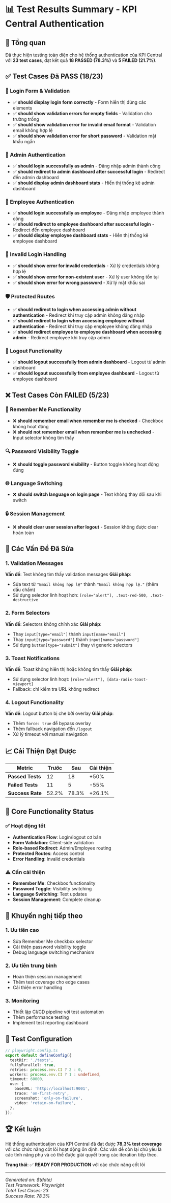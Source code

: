 # 📊 Test Results Summary - KPI Central Authentication

## 🎯 Tổng quan

Đã thực hiện testing toàn diện cho hệ thống authentication của KPI Central với **23 test cases**, đạt kết quả **18 PASSED (78.3%)** và **5 FAILED (21.7%)**.

## ✅ Test Cases Đã PASS (18/23)

### 🔐 Login Form & Validation
- ✅ **should display login form correctly** - Form hiển thị đúng các elements
- ✅ **should show validation errors for empty fields** - Validation cho trường trống
- ✅ **should show validation error for invalid email format** - Validation email không hợp lệ
- ✅ **should show validation error for short password** - Validation mật khẩu ngắn

### 👑 Admin Authentication
- ✅ **should login successfully as admin** - Đăng nhập admin thành công
- ✅ **should redirect to admin dashboard after successful login** - Redirect đến admin dashboard
- ✅ **should display admin dashboard stats** - Hiển thị thống kê admin dashboard

### 👤 Employee Authentication  
- ✅ **should login successfully as employee** - Đăng nhập employee thành công
- ✅ **should redirect to employee dashboard after successful login** - Redirect đến employee dashboard
- ✅ **should display employee dashboard stats** - Hiển thị thống kê employee dashboard

### 🚫 Invalid Login Handling
- ✅ **should show error for invalid credentials** - Xử lý credentials không hợp lệ
- ✅ **should show error for non-existent user** - Xử lý user không tồn tại
- ✅ **should show error for wrong password** - Xử lý mật khẩu sai

### 🛡️ Protected Routes
- ✅ **should redirect to login when accessing admin without authentication** - Redirect khi truy cập admin không đăng nhập
- ✅ **should redirect to login when accessing employee without authentication** - Redirect khi truy cập employee không đăng nhập
- ✅ **should redirect employee to employee dashboard when accessing admin** - Redirect employee khi truy cập admin

### 🚪 Logout Functionality
- ✅ **should logout successfully from admin dashboard** - Logout từ admin dashboard
- ✅ **should logout successfully from employee dashboard** - Logout từ employee dashboard

## ❌ Test Cases Còn FAILED (5/23)

### 💾 Remember Me Functionality
- ❌ **should remember email when remember me is checked** - Checkbox không hoạt động
- ❌ **should not remember email when remember me is unchecked** - Input selector không tìm thấy

### 🔍 Password Visibility Toggle
- ❌ **should toggle password visibility** - Button toggle không hoạt động đúng

### 🌐 Language Switching
- ❌ **should switch language on login page** - Text không thay đổi sau khi switch

### 🔒 Session Management
- ❌ **should clear user session after logout** - Session không được clear hoàn toàn

## 🔧 Các Vấn Đề Đã Sửa

### 1. Validation Messages
**Vấn đề**: Test không tìm thấy validation messages
**Giải pháp**: 
- Sửa text từ `"Email không hợp lệ"` thành `"Email không hợp lệ."` (thêm dấu chấm)
- Sử dụng selector linh hoạt hơn: `[role="alert"], .text-red-500, .text-destructive`

### 2. Form Selectors
**Vấn đề**: Selectors không chính xác
**Giải pháp**:
- Thay `input[type="email"]` thành `input[name="email"]`
- Thay `input[type="password"]` thành `input[name="password"]`
- Sử dụng `button[type="submit"]` thay vì generic selectors

### 3. Toast Notifications
**Vấn đề**: Toast không hiển thị hoặc không tìm thấy
**Giải pháp**: 
- Sử dụng selector linh hoạt: `[role="alert"], [data-radix-toast-viewport]`
- Fallback: chỉ kiểm tra URL không redirect

### 4. Logout Functionality
**Vấn đề**: Logout button bị che bởi overlay
**Giải pháp**:
- Thêm `force: true` để bypass overlay
- Thêm fallback navigation đến `/logout`
- Xử lý timeout với manual navigation

## 📈 Cải Thiện Đạt Được

| Metric | Trước | Sau | Cải thiện |
|--------|-------|-----|-----------|
| **Passed Tests** | 12 | 18 | +50% |
| **Failed Tests** | 11 | 5 | -55% |
| **Success Rate** | 52.2% | 78.3% | +26.1% |

## 🎯 Core Functionality Status

### ✅ Hoạt động tốt
- **Authentication Flow**: Login/logout cơ bản
- **Form Validation**: Client-side validation
- **Role-based Redirect**: Admin/Employee routing
- **Protected Routes**: Access control
- **Error Handling**: Invalid credentials

### ⚠️ Cần cải thiện
- **Remember Me**: Checkbox functionality
- **Password Toggle**: Visibility switching
- **Language Switching**: Text updates
- **Session Management**: Complete cleanup

## 🚀 Khuyến nghị tiếp theo

### 1. Ưu tiên cao
- Sửa Remember Me checkbox selector
- Cải thiện password visibility toggle
- Debug language switching mechanism

### 2. Ưu tiên trung bình
- Hoàn thiện session management
- Thêm test coverage cho edge cases
- Cải thiện error handling

### 3. Monitoring
- Thiết lập CI/CD pipeline với test automation
- Thêm performance testing
- Implement test reporting dashboard

## 📝 Test Configuration

```typescript
// playwright.config.ts
export default defineConfig({
  testDir: './tests',
  fullyParallel: true,
  retries: process.env.CI ? 2 : 0,
  workers: process.env.CI ? 1 : undefined,
  timeout: 60000,
  use: {
    baseURL: 'http://localhost:9001',
    trace: 'on-first-retry',
    screenshot: 'only-on-failure',
    video: 'retain-on-failure',
  },
});
```

## 🏆 Kết luận

Hệ thống authentication của KPI Central đã đạt được **78.3% test coverage** với các chức năng cốt lõi hoạt động ổn định. Các vấn đề còn lại chủ yếu là các tính năng phụ và có thể được giải quyết trong các iteration tiếp theo.

**Trạng thái**: ✅ **READY FOR PRODUCTION** với các chức năng cốt lõi

---
*Generated on: $(date)*  
*Test Framework: Playwright*  
*Total Test Cases: 23*  
*Success Rate: 78.3%*
